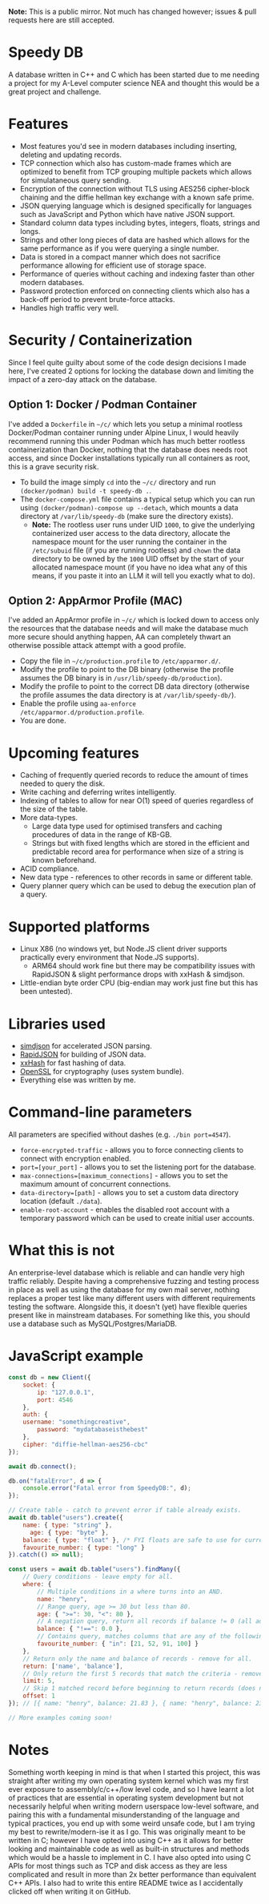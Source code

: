 **Note:** This is a public mirror. Not much has changed however; issues & pull requests here are still accepted.

# Speedy DB
A database written in C++ and C which has been started due to me needing a project for my A-Level computer science NEA and thought this would be a great project and challenge.

# Features
- Most features you'd see in modern databases including inserting, deleting and updating records.
- TCP connection which also has custom-made frames which are optimized to benefit from TCP grouping multiple packets which allows for simulataneous query sending.
- Encryption of the connection without TLS using AES256 cipher-block chaining and the diffie hellman key exchange with a known safe prime.
- JSON querying language which is designed specifically for languages such as JavaScript and Python which have native JSON support.
- Standard column data types including bytes, integers, floats, strings and longs.
- Strings and other long pieces of data are hashed which allows for the same performance as if you were querying a single number.
- Data is stored in a compact manner which does not sacrifice performance allowing for efficient use of storage space.
- Performance of queries without caching and indexing faster than other modern databases.
- Password protection enforced on connecting clients which also has a back-off period to prevent brute-force attacks.
- Handles high traffic very well.

# Security / Containerization
Since I feel quite guilty about some of the code design decisions I made here, I've created 2 options for locking the database down and limiting the impact of a zero-day attack on the database.

## Option 1: Docker / Podman Container
I've added a `Dockerfile` in `~/c/` which lets you setup a minimal rootless Docker/Podman container running under Alpine Linux, I would heavily recommend running this under Podman which has much better rootless containerization than Docker, nothing that the database does needs root access, and since Docker installations typically run all containers as root, this is a grave security risk.
- To build the image simply `cd` into the `~/c/` directory and run `(docker/podman) build -t speedy-db .`.
- The `docker-compose.yml` file contains a typical setup which you can run using `(docker/podman)-compose up --detach`, which mounts a data directory at `/var/lib/speedy-db` (make sure the directory exists).
  - **Note:** The rootless user runs under UID `1000`, to give the underlying containerized user access to the data directory, allocate the namespace mount for the user running the container in the `/etc/subuid` file (if you are running rootless) and `chown` the data directory to be owned by the `1000` UID offset by the start of your allocated namespace mount (if you have no idea what any of this means, if you paste it into an LLM it will tell you exactly what to do).

## Option 2: AppArmor Profile (MAC)
I've added an AppArmor profile in `~/c/` which is locked down to access only the resources that the database needs and will make the database much more secure should anything happen, AA can completely thwart an otherwise possible attack attempt with a good profile.
- Copy the file in `~/c/production.profile` to `/etc/apparmor.d/`.
- Modify the profile to point to the DB binary (otherwise the profile assumes the DB binary is in `/usr/lib/speedy-db/production`).
- Modify the profile to point to the correct DB data directory (otherwise the profile assumes the data directory is at `/var/lib/speedy-db/`).
- Enable the profile using `aa-enforce /etc/apparmor.d/production.profile`.
- You are done.

# Upcoming features
- Caching of frequently queried records to reduce the amount of times needed to query the disk.
- Write caching and deferring writes intelligently.
- Indexing of tables to allow for near O(1) speed of queries regardless of the size of the table.
- More data-types.
  - Large data type used for optimised transfers and caching procedures of data in the range of KB-GB.
  - Strings but with fixed lengths which are stored in the efficient and predictable record area for performance when size of a string is known beforehand. 
- ACID compliance.
- New data type - references to other records in same or different table.
- Query planner query which can be used to debug the execution plan of a query.

# Supported platforms
- Linux X86 (no windows yet, but Node.JS client driver supports practically every environment that Node.JS supports).
  - ARM64 should work fine but there may be compatibility issues with RapidJSON & slight performance drops with xxHash & simdjson. 
- Little-endian byte order CPU (big-endian may work just fine but this has been untested).

# Libraries used
- [simdjson](https://github.com/simdjson/simdjson) for accelerated JSON parsing.
- [RapidJSON](https://github.com/Tencent/rapidjson) for building of JSON data.
- [xxHash](https://github.com/Cyan4973/xxHash) for fast hashing of data.
- [OpenSSL](https://github.com/openssl/openssl) for cryptography (uses system bundle).
- Everything else was written by me.

# Command-line parameters
All parameters are specified without dashes (e.g. `./bin port=4547`).
- `force-encrypted-traffic` - allows you to force connecting clients to connect with encryption enabled.
- `port=[your_port]` - allows you to set the listening port for the database.
- `max-connections=[maximum_connections]` - allows you to set the maximum amount of concurrent connections.
- `data-directory=[path]` - allows you to set a custom data directory location (default `./data`).
- `enable-root-account` - enables the disabled root account with a temporary password which can be used to create initial user accounts.

# What this is not
An enterprise-level database which is reliable and can handle very high traffic reliably.
Despite having a comprehensive fuzzing and testing process in place as well as using the database for my own mail server, nothing replaces a proper test like many different users with different requirements testing the software.
Alongside this, it doesn't (yet) have flexible queries present like in mainstream databases.
For something like this, you should use a database such as MySQL/Postgres/MariaDB.

# JavaScript example
```js
const db = new Client({
	socket: {
		ip: "127.0.0.1",
		port: 4546
	},
	auth: {
    username: "somethingcreative",
		password: "mydatabaseisthebest"
	},
	cipher: "diffie-hellman-aes256-cbc"
});

await db.connect();

db.on("fatalError", d => {
	console.error("Fatal error from SpeedyDB:", d);
});

// Create table - catch to prevent error if table already exists.
await db.table("users").create({
    name: { type: "string" },
	  age: { type: "byte" },
    balance: { type: "float" }, /* FYI floats are safe to use for currency... provided they stay within the float precision range and no arithmetic is done! */
    favourite_number: { type: "long" }
}).catch(() => null);

const users = await db.table("users").findMany({
    // Query conditions - leave empty for all.
    where: {
        // Multiple conditions in a where turns into an AND.
        name: "henry",
        // Range query, age >= 30 but less than 80.
        age: { ">=": 30, "<": 80 },
        // A negation query, return all records if balance != 0 (all advanced query operators support negation via '!').
        balance: { "!==": 0.0 },
        // Contains query, matches columns that are any of the following: 21, 52, 91 or 100.
        favourite_number: { "in": [21, 52, 91, 100] }
    },
    // Return only the name and balance of records - remove for all.
    return: ['name', 'balance'],
    // Only return the first 5 records that match the criteria - remove for no limit.
    limit: 5,
    // Skip 1 matched record before beginning to return records (does not count towards limit).
    offset: 1
}); // [{ name: "henry", balance: 21.83 }, { name: "henry", balance: 238.0 }, ...]

// More examples coming soon!
```

# Notes
Something worth keeping in mind is that when I started this project, this was straight after writing my own operating system kernel which was my first ever exposure to assembly/c/c++/low level code, and so I have learnt a lot of practices that are essential in operating system development but not necessarily helpful when writing modern userspace low-level software, and pairing this with a fundamental misunderstanding of the language and typical practices, you end up with some weird unsafe code, but I am trying my best to rewrite/modern-ise it as I go. 
This was originally meant to be written in C; however I have opted into using C++ as it allows for better looking and maintainable code as well as built-in structures and methods which would be a hassle to implement in C.
I have also opted into using C APIs for most things such as TCP and disk access as they are less complicated and result in more than 2x better performance than equivalent C++ APIs.
I also had to write this entire README twice as I accidentally clicked off when writing it on GitHub.
